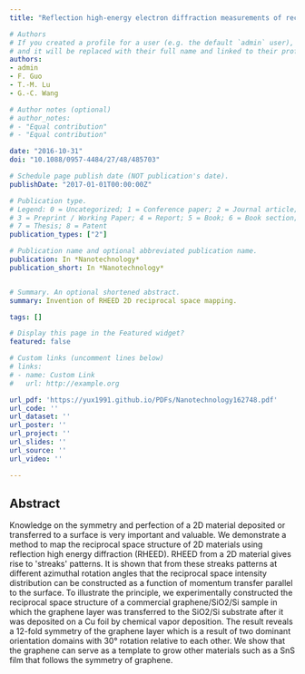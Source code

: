 ```yaml
---
title: "Reflection high-energy electron diffraction measurements of reciprocal space structure of 2D materials"

# Authors
# If you created a profile for a user (e.g. the default `admin` user), write the username (folder name) here 
# and it will be replaced with their full name and linked to their profile.
authors:
- admin
- F. Guo
- T.-M. Lu
- G.-C. Wang

# Author notes (optional)
# author_notes:
# - "Equal contribution"
# - "Equal contribution"

date: "2016-10-31"
doi: "10.1088/0957-4484/27/48/485703"

# Schedule page publish date (NOT publication's date).
publishDate: "2017-01-01T00:00:00Z"

# Publication type.
# Legend: 0 = Uncategorized; 1 = Conference paper; 2 = Journal article;
# 3 = Preprint / Working Paper; 4 = Report; 5 = Book; 6 = Book section;
# 7 = Thesis; 8 = Patent
publication_types: ["2"]

# Publication name and optional abbreviated publication name.
publication: In *Nanotechnology*
publication_short: In *Nanotechnology*


# Summary. An optional shortened abstract.
summary: Invention of RHEED 2D reciprocal space mapping.

tags: []

# Display this page in the Featured widget?
featured: false

# Custom links (uncomment lines below)
# links:
# - name: Custom Link
#   url: http://example.org

url_pdf: 'https://yux1991.github.io/PDFs/Nanotechnology162748.pdf'
url_code: ''
url_dataset: ''
url_poster: ''
url_project: ''
url_slides: ''
url_source: ''
url_video: ''

---
```

## Abstract
Knowledge on the symmetry and perfection of a 2D material deposited or transferred to a surface is very important and valuable. We demonstrate a method to map the reciprocal space structure of 2D materials using reflection high energy diffraction (RHEED). RHEED from a 2D material gives rise to 'streaks' patterns. It is shown that from these streaks patterns at different azimuthal rotation angles that the reciprocal space intensity distribution can be constructed as a function of momentum transfer parallel to the surface. To illustrate the principle, we experimentally constructed the reciprocal space structure of a commercial graphene/SiO2/Si sample in which the graphene layer was transferred to the SiO2/Si substrate after it was deposited on a Cu foil by chemical vapor deposition. The result reveals a 12-fold symmetry of the graphene layer which is a result of two dominant orientation domains with 30° rotation relative to each other. We show that the graphene can serve as a template to grow other materials such as a SnS film that follows the symmetry of graphene.
